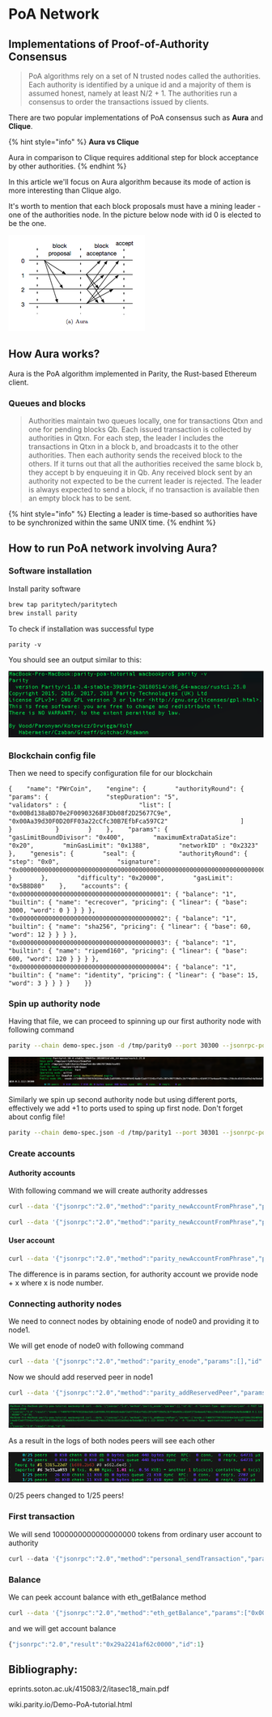 # PoA Network

## Implementations of Proof-of-Authority Consensus

> PoA algorithms rely on a set of N trusted nodes called the authorities. Each authority is identified by a unique id and a majority of them is assumed honest, namely at least N/2 + 1. The authorities run a consensus to order the transactions issued by clients.

There are two popular implementations of PoA consensus such as **Aura** and **Clique**.

{% hint style="info" %}
**Aura vs Clique**

Aura in comparison to Clique requires additional step for block acceptance by other authorities.
{% endhint %}

In this article we'll focus on Aura algorithm because its mode of action is more interesting than Clique algo.

It's worth to mention that each block proposals must have a mining leader - one of the authorities node. In the picture below node with id 0 is elected to be the one.

![How Aura message exchange works](.gitbook/assets/zrzut-ekranu-2018-05-26-o-17.36.33.png)

## How Aura works?

Aura is the PoA algorithm implemented in Parity, the Rust-based Ethereum client. 

### Queues and blocks

> Authorities maintain two queues locally, one for transactions Qtxn and one for pending blocks Qb. Each issued transaction is collected by authorities in Qtxn. For each step, the leader l includes the transactions in Qtxn in a block b, and broadcasts it to the other authorities. Then each authority sends the received block to the others. If it turns out that all the authorities received the same block b, they accept b by enqueuing it in Qb. Any received block sent by an authority not expected to be the current leader is rejected. The leader is always expected to send a block, if no transaction is available then an empty block has to be sent.

{% hint style="info" %}
Electing a leader is time-based so authorities have to be synchronized within the same UNIX time.
{% endhint %}

## How to run PoA network involving Aura?

### Software installation

Install parity software

```bash
brew tap paritytech/paritytech
brew install parity
```

To check if installation was successful type

```text
parity -v
```

You should see an output similar to this:

![](.gitbook/assets/zrzut-ekranu-2018-05-26-o-20.02.14.png)

### Blockchain config file

Then we need to specify configuration file for our blockchain

```text
{    "name": "PWrCoin",    "engine": {        "authorityRound": {            "params": {                "stepDuration": "5",                "validators" : {                    "list": [                        "0x00Bd138aBD70e2F00903268F3Db08f2D25677C9e",                        "0x00Aa39d30F0D20FF03a22cCfc30B7EfbFca597C2"                    ]                }            }        }    },    "params": {        "gasLimitBoundDivisor": "0x400",        "maximumExtraDataSize": "0x20",        "minGasLimit": "0x1388",        "networkID" : "0x2323"    },    "genesis": {        "seal": {            "authorityRound": {                "step": "0x0",                "signature": "0x0000000000000000000000000000000000000000000000000000000000000000000000000000000000000000000000000000000000000000000000000000000000"            }        },        "difficulty": "0x20000",        "gasLimit": "0x5B8D80"    },    "accounts": {        "0x0000000000000000000000000000000000000001": { "balance": "1", "builtin": { "name": "ecrecover", "pricing": { "linear": { "base": 3000, "word": 0 } } } },        "0x0000000000000000000000000000000000000002": { "balance": "1", "builtin": { "name": "sha256", "pricing": { "linear": { "base": 60, "word": 12 } } } },        "0x0000000000000000000000000000000000000003": { "balance": "1", "builtin": { "name": "ripemd160", "pricing": { "linear": { "base": 600, "word": 120 } } } },        "0x0000000000000000000000000000000000000004": { "balance": "1", "builtin": { "name": "identity", "pricing": { "linear": { "base": 15, "word": 3 } } } }    }}
```

### Spin up authority node

Having that file, we can proceed to spinning up our first authority node with following command

```bash
parity --chain demo-spec.json -d /tmp/parity0 --port 30300 --jsonrpc-port 8540 --ui-port 8180 --ws-port 8450 --jsonrpc-apis web3,eth,net,personal,parity,parity_set,traces,rpc,parity_accounts
```

![](.gitbook/assets/zrzut-ekranu-2018-05-26-o-20.49.27.png)

Similarly we spin up second authority node but using different ports, effectively we add +1 to ports used to sping up first node. Don't forget about config file!

```bash
parity --chain demo-spec.json -d /tmp/parity1 --port 30301 --jsonrpc-port 8541 --ui-port 8181 --ws-port 8451 --jsonrpc-apis web3,eth,net,personal,parity,parity_set,traces,rpc,parity_accounts
```

### Create accounts

#### Authority accounts

With following command we will create authority addresses

```bash
curl --data '{"jsonrpc":"2.0","method":"parity_newAccountFromPhrase","params":["node0", "node0"],"id":0}' -H "Content-Type: application/json" -X POST localhost:8540
```

```bash
curl --data '{"jsonrpc":"2.0","method":"parity_newAccountFromPhrase","params":["node1", "node1"],"id":0}' -H "Content-Type: application/json" -X POST localhost:8541
```

#### User account

```bash
curl --data '{"jsonrpc":"2.0","method":"parity_newAccountFromPhrase","params":["user", "user"],"id":0}' -H "Content-Type: application/json" -X POST localhost:8540
```

The difference is in params section, for authority account we provide node + x where x is node number.

### Connecting authority nodes

We need to connect nodes by obtaining enode of node0 and providing it to node1.

We will get enode of node0 with following command

```bash
curl --data '{"jsonrpc":"2.0","method":"parity_enode","params":[],"id":0}' -H "Content-Type: application/json" -X POST localhost:8540
```

Now we should add reserved peer in node1

```bash
curl --data '{"jsonrpc":"2.0","method":"parity_addReservedPeer","params":["enode://c386d83ae59530cff6d802ae77317e5ea75727e30c92667e1f7ab3982662fab21d4e243f610a04def80b3018739494db385ca4ab2a8cd824cbbf00cea339fd74@10.0.1.117:30300"],"id":0}' -H "Content-Type: application/json" -X POST localhost:8541
```

![](.gitbook/assets/zrzut-ekranu-2018-05-26-o-21.13.46.png)

As a result in the logs of both nodes peers will see each other

![](.gitbook/assets/zrzut-ekranu-2018-05-26-o-21.17.17.png)

0/25 peers changed to 1/25 peers!

### First transaction

We will send 1000000000000000000 tokens from ordinary user account to authority

```javascript
curl --data '{"jsonrpc":"2.0","method":"personal_sendTransaction","params":[{"from":"0x004ec07d2329997267Ec62b4166639513386F32E","to":"0x00Bd138aBD70e2F00903268F3Db08f2D25677C9e","value":"0xde0b6b3a7640000"}, "user"],"id":0}' -H "Content-Type: application/json" -X POST localhost:8540
```

### Balance

We can peek account balance with eth\_getBalance method

```bash
curl --data '{"jsonrpc":"2.0","method":"eth_getBalance","params":["0x00Bd138aBD70e2F00903268F3Db08f2D25677C9e", "latest"],"id":1}' -H "Content-Type: application/json" -X POST localhost:8540
```

and we will get account balance

```javascript
{"jsonrpc":"2.0","result":"0x29a2241af62c0000","id":1}
```

## Bibliography:

eprints.soton.ac.uk/415083/2/itasec18\_main.pdf

wiki.parity.io/Demo-PoA-tutorial.html

